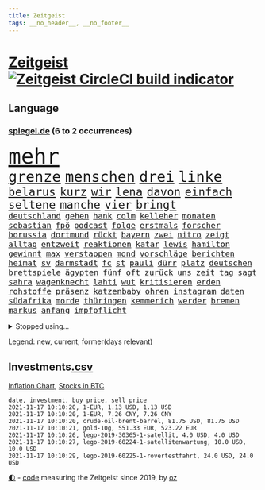 ```yaml
---
title: Zeitgeist
tags: __no_header__, __no_footer__
---
```


# [Zeitgeist](https://oliz.io/zeitgeist/) [![Zeitgeist CircleCI build indicator](https://circleci.com/gh/ooz/zeitgeist.svg?style=shield)](https://circleci.com/gh/ooz/zeitgeist)

## Language

<h3><a href="https://www.spiegel.de" target="_blank">spiegel.de</a> (6 to 2 occurrences)</h3>
<p style="font-family:monospace">
<span style="font-size:32pt"><a href="news_links.html#mehr" class="current">mehr</a></span>
<br>
<span style="font-size:22pt"><a href="news_links.html#grenze" class="current">grenze</a></span>
<span style="font-size:22pt"><a href="news_links.html#menschen" class="current">menschen</a></span>
<span style="font-size:22pt"><a href="news_links.html#drei" class="current">drei</a></span>
<span style="font-size:22pt"><a href="news_links.html#linke" class="current">linke</a></span>
<br>
<span style="font-size:17pt"><a href="news_links.html#belarus" class="current">belarus</a></span>
<span style="font-size:17pt"><a href="news_links.html#kurz" class="current">kurz</a></span>
<span style="font-size:17pt"><a href="news_links.html#wir" class="current">wir</a></span>
<span style="font-size:17pt"><a href="news_links.html#lena" class="new">lena</a></span>
<span style="font-size:17pt"><a href="news_links.html#davon" class="current">davon</a></span>
<span style="font-size:17pt"><a href="news_links.html#einfach" class="current">einfach</a></span>
<span style="font-size:17pt"><a href="news_links.html#seltene" class="new">seltene</a></span>
<span style="font-size:17pt"><a href="news_links.html#manche" class="current">manche</a></span>
<span style="font-size:17pt"><a href="news_links.html#vier" class="current">vier</a></span>
<span style="font-size:17pt"><a href="news_links.html#bringt" class="current">bringt</a></span>
<br>
<span style="font-size:12pt"><a href="news_links.html#deutschland" class="current">deutschland</a></span>
<span style="font-size:12pt"><a href="news_links.html#gehen" class="current">gehen</a></span>
<span style="font-size:12pt"><a href="news_links.html#hank" class="new">hank</a></span>
<span style="font-size:12pt"><a href="news_links.html#colm" class="new">colm</a></span>
<span style="font-size:12pt"><a href="news_links.html#kelleher" class="new">kelleher</a></span>
<span style="font-size:12pt"><a href="news_links.html#monaten" class="current">monaten</a></span>
<span style="font-size:12pt"><a href="news_links.html#sebastian" class="current">sebastian</a></span>
<span style="font-size:12pt"><a href="news_links.html#fpö" class="new">fpö</a></span>
<span style="font-size:12pt"><a href="news_links.html#podcast" class="current">podcast</a></span>
<span style="font-size:12pt"><a href="news_links.html#folge" class="current">folge</a></span>
<span style="font-size:12pt"><a href="news_links.html#erstmals" class="current">erstmals</a></span>
<span style="font-size:12pt"><a href="news_links.html#forscher" class="current">forscher</a></span>
<span style="font-size:12pt"><a href="news_links.html#borussia" class="current">borussia</a></span>
<span style="font-size:12pt"><a href="news_links.html#dortmund" class="current">dortmund</a></span>
<span style="font-size:12pt"><a href="news_links.html#rückt" class="current">rückt</a></span>
<span style="font-size:12pt"><a href="news_links.html#bayern" class="current">bayern</a></span>
<span style="font-size:12pt"><a href="news_links.html#zwei" class="current">zwei</a></span>
<span style="font-size:12pt"><a href="news_links.html#nitro" class="new">nitro</a></span>
<span style="font-size:12pt"><a href="news_links.html#zeigt" class="current">zeigt</a></span>
<span style="font-size:12pt"><a href="news_links.html#alltag" class="current">alltag</a></span>
<span style="font-size:12pt"><a href="news_links.html#entzweit" class="current">entzweit</a></span>
<span style="font-size:12pt"><a href="news_links.html#reaktionen" class="current">reaktionen</a></span>
<span style="font-size:12pt"><a href="news_links.html#katar" class="current">katar</a></span>
<span style="font-size:12pt"><a href="news_links.html#lewis" class="current">lewis</a></span>
<span style="font-size:12pt"><a href="news_links.html#hamilton" class="current">hamilton</a></span>
<span style="font-size:12pt"><a href="news_links.html#gewinnt" class="current">gewinnt</a></span>
<span style="font-size:12pt"><a href="news_links.html#max" class="current">max</a></span>
<span style="font-size:12pt"><a href="news_links.html#verstappen" class="current">verstappen</a></span>
<span style="font-size:12pt"><a href="news_links.html#mond" class="current">mond</a></span>
<span style="font-size:12pt"><a href="news_links.html#vorschläge" class="current">vorschläge</a></span>
<span style="font-size:12pt"><a href="news_links.html#berichten" class="current">berichten</a></span>
<span style="font-size:12pt"><a href="news_links.html#heimat" class="current">heimat</a></span>
<span style="font-size:12pt"><a href="news_links.html#sv" class="current">sv</a></span>
<span style="font-size:12pt"><a href="news_links.html#darmstadt" class="current">darmstadt</a></span>
<span style="font-size:12pt"><a href="news_links.html#fc" class="current">fc</a></span>
<span style="font-size:12pt"><a href="news_links.html#st" class="current">st</a></span>
<span style="font-size:12pt"><a href="news_links.html#pauli" class="current">pauli</a></span>
<span style="font-size:12pt"><a href="news_links.html#dürr" class="new">dürr</a></span>
<span style="font-size:12pt"><a href="news_links.html#platz" class="current">platz</a></span>
<span style="font-size:12pt"><a href="news_links.html#deutschen" class="current">deutschen</a></span>
<span style="font-size:12pt"><a href="news_links.html#brettspiele" class="current">brettspiele</a></span>
<span style="font-size:12pt"><a href="news_links.html#ägypten" class="current">ägypten</a></span>
<span style="font-size:12pt"><a href="news_links.html#fünf" class="current">fünf</a></span>
<span style="font-size:12pt"><a href="news_links.html#oft" class="current">oft</a></span>
<span style="font-size:12pt"><a href="news_links.html#zurück" class="current">zurück</a></span>
<span style="font-size:12pt"><a href="news_links.html#uns" class="current">uns</a></span>
<span style="font-size:12pt"><a href="news_links.html#zeit" class="current">zeit</a></span>
<span style="font-size:12pt"><a href="news_links.html#tag" class="current">tag</a></span>
<span style="font-size:12pt"><a href="news_links.html#sagt" class="current">sagt</a></span>
<span style="font-size:12pt"><a href="news_links.html#sahra" class="current">sahra</a></span>
<span style="font-size:12pt"><a href="news_links.html#wagenknecht" class="current">wagenknecht</a></span>
<span style="font-size:12pt"><a href="news_links.html#lahti" class="new">lahti</a></span>
<span style="font-size:12pt"><a href="news_links.html#wut" class="current">wut</a></span>
<span style="font-size:12pt"><a href="news_links.html#kritisieren" class="current">kritisieren</a></span>
<span style="font-size:12pt"><a href="news_links.html#erden" class="new">erden</a></span>
<span style="font-size:12pt"><a href="news_links.html#rohstoffe" class="current">rohstoffe</a></span>
<span style="font-size:12pt"><a href="news_links.html#präsenz" class="current">präsenz</a></span>
<span style="font-size:12pt"><a href="news_links.html#katzenbaby" class="new">katzenbaby</a></span>
<span style="font-size:12pt"><a href="news_links.html#ohren" class="new">ohren</a></span>
<span style="font-size:12pt"><a href="news_links.html#instagram" class="current">instagram</a></span>
<span style="font-size:12pt"><a href="news_links.html#daten" class="current">daten</a></span>
<span style="font-size:12pt"><a href="news_links.html#südafrika" class="current">südafrika</a></span>
<span style="font-size:12pt"><a href="news_links.html#morde" class="current">morde</a></span>
<span style="font-size:12pt"><a href="news_links.html#thüringen" class="current">thüringen</a></span>
<span style="font-size:12pt"><a href="news_links.html#kemmerich" class="new">kemmerich</a></span>
<span style="font-size:12pt"><a href="news_links.html#werder" class="current">werder</a></span>
<span style="font-size:12pt"><a href="news_links.html#bremen" class="current">bremen</a></span>
<span style="font-size:12pt"><a href="news_links.html#markus" class="current">markus</a></span>
<span style="font-size:12pt"><a href="news_links.html#anfang" class="current">anfang</a></span>
<span style="font-size:12pt"><a href="news_links.html#impfpflicht" class="current">impfpflicht</a></span>
</p>
<details>
<summary>Stopped using...</summary>
<p class="former" style="font-size:12pt">
bulgarien(394) arm(393) aussicht(393) begeistern(393) coronatest(393) evakuiert(393) fraktionschef(393) gerhard(393) geschützt(393) hinweisen(393) and(392) aufmerksamkeit(392) bereitet(392) eindruck(392) libanon(392) mannschaft(392) schmeckt(392) suchte(392) verstößen(392) bildung(391) brexit(391) fort(391) geschrieben(391) haftstrafe(391) kapitän(391) namens(391) strafen(391) 44(390) analyse(390) berühmt(390) bewohner(390) entscheidungen(390) fahrzeuge(390) künstler(390) scheidet(390) schildert(390) stammen(390) taylor(390) verlässt(390) zentrum(390) amazon(389) franziska(389) gebaut(389) geholt(389) gewissen(389) giffey(389) herkunft(389) manchmal(389) unruhen(389) bezeichnet(388) hubschrauber(388) interessiert(388) lakers(388) mario(388) persönlichen(388) respekt(388) schoss(388) schwangere(388) schweigen(388) verlief(388) abwehr(387) beantragen(387) dominiert(387) dubai(387) erfolgreiche(387) erneuter(387) frieden(387) gemeinden(387) islamistischen(387) kalifornien(387) kandidatinnen(387) konzernchef(387) legendären(387) lehnen(387) maß(387) veröffentlichte(387) österreichischen(387) christoph(386) erheben(386) erhoben(386) freigestellt(386) geduld(386) gelernt(386) gerecht(386) jüngsten(386) leitung(386) lufthansa(386) misshandelt(386) scheiterte(386) schwester(386) sprang(386) spätestens(386) unionsfraktionschef(386) unrecht(386) vertreten(386) wald(386) anschließend(385) ehren(385) erscheinen(385) heißen(385) illegal(385) literatur(385) maria(385) rekordhoch(385) schwieg(385) spielten(385) tode(385) usbehörden(385) usjustizministerium(385) volker(385) west(385) wofür(385) wurzeln(385) zensur(385) 34(384) 99(384) anerkennen(384) beweisen(384) deal(384) durchsuchungen(384) gehandelt(384) insekten(384) käufer(384) langen(384) mordfall(384) ringt(384) russell(384) verwirrung(384) weitergegeben(384) wolle(384) youtube(384) überzeugt(384) astrazeneca(383) flughäfen(383) format(383) gedreht(383) gelöst(383) harter(383) hunde(383) mutige(383) selben(383) umstritten(383) zugunsten(383) andrej(382) asiatischen(382) bill(382) coronaschnelltests(382) dreht(382) einstigen(382) engagement(382) erschüttert(382) hauses(382) institut(382) konflikte(382) regierungspartei(382) räumen(382) schlimmsten(382) zunehmende(382) 19jährige(381) arbeitsbedingungen(381) aufnahme(381) besseren(381) dahin(381) digitaler(381) erinnern(381) fernen(381) freie(381) geklärt(381) grünheide(381) kryptowährung(381) rassistischen(381) schnee(381) stärke(381) terrormiliz(381) umsetzen(381) verbreiten(381) 61(380) fauci(380) hofft(380) kleiner(380) kleines(380) normalität(380) offensive(380) schönsten(380) spanischen(380) stadion(380) stanley(380) verspielt(380) atem(379) besserung(379) filmen(379) times(379) trainieren(379) anschläge(378) automobilgeschichte(378) befeuern(378) begeisterten(378) beinahe(378) clinton(378) gelsenkirchen(378) härter(378) irren(378) verschwanden(378) österreicher(378) 11000(377) alice(377) arabische(377) aufgehoben(377) freund(377) herr(377) loswerden(377) oma(377) schlimmste(377) unzählige(377) auswertung(376) betont(376) galten(376) lernt(376) modell(376) parlamentswahl(376) spotify(376) umfragen(376) 900(375) anja(375) entwickeln(375) genauso(375) nachgewiesen(375) zwischenzeitlich(375) bande(374) erfuhr(374) grundgesetz(374) grünenchef(374) sexuell(374) steckte(374) ständig(374) uefa(374) virologen(374) aufgegeben(373) aufschwung(373) begeistert(373) billie(373) erfunden(373) etliche(373) jene(373) klassiker(373) schlicht(373) zuversichtlich(373) überholt(373) aufstellen(372) ausmaß(372) robin(372) vieles(372) christdemokraten(371) ereignisse(371) premierministers(371) spiegeltitelstory(371) verband(371) volle(371) zugelassenen(371) enge(370) fake(370) golden(370) hürden(370) schnellste(370) barbara(369) dar(369) milliardenhöhe(369) vorgegangen(369) konsum(368) tvserie(368) zahlte(368) zurücktreten(368) ausgesetzt(367) bruce(367) engpässe(367) entschuldigung(367) jürgen(367) ministerium(367) verklagen(367) 17jährige(366) 19jähriger(366) kate(366) kunstwerk(366) rasen(366) arminia(365) aufarbeitung(365) säugling(365) außerhalb(364) beauftragt(364) bürgerinnen(364) defensive(364) iphone(364) rechtzeitig(364) erfährt(363) favorit(363) gekämpft(363) mülheim(363) sydney(363) verhandeln(362) vorbereitung(362) impfstoffe(361) vergangen(361) warfen(361) bundeswehrsoldaten(360) flagge(360) ämter(360) bürgerkrieg(359) fußballem(359) journalist(359) kapitel(359) nebenbei(359) älter(359) verheerend(358) lachen(357) america(356) beweise(356) dortmunder(355) drin(355) insolvenz(355) stört(355) chemikalien(354) sprachen(354) abgeschlossen(352) jones(350) lebensgefährlich(350) smartphones(350) hinweis(348) mischung(348) vermissten(348) dr(347) reportage(347) schmerz(347) usbundesstaaten(347) fluss(345) kleinkind(345) rodrigo(345) identität(344) gefecht(343) missachtung(343) tschechische(343) beobachtung(342) knacken(341) bundesverfassungsgerichts(340) palästinenser(340) vergeltung(339) kontert(338) divers(337) karlsruhe(337) laufbahn(337) gesichter(336) topspiel(336) betrieben(333) ertrank(333) indiana(333) italienischer(332) klarheit(332) bbc(331) gewusst(331) rückgängig(330) tragischen(330) 56(329) prozessbeginn(328) fremden(327) krawalle(326) herauszufinden(325) theoretisch(322) 13jährige(321) boomt(321) würdigung(320) 58(318) 32jährigen(317) berührt(317) politischer(317) aufheben(316) inhaltlich(316) solches(315) grünenpolitikerin(310) hartz(310) leiter(309) spannung(308) hungern(306) rekorde(306) wetterdienst(306) seniorin(304) souveränität(304) katzen(303) motivation(302) nordosten(301) berichtete(296) urlaubsinsel(296) harmlos(293) eingehen(292) adler(290) stationiert(288) heimatland(287) aufgebot(282) testpflicht(281) ausbeutung(280) iv(280) autobauer(279) blaue(276) verschickt(273) lego(270) taucher(269) oberhaupt(268) radsportler(268) sondersitzung(268) el(267) gelöscht(263) bewerben(259) v(252) kannte(251) geiselnahme(250) soldatinnen(250) stärkste(250) großstädten(248) konkreten(248) recherche(248) indiens(247) direkten(245) echter(245) rausch(243) medaille(242) übernahm(242) grundrechte(240) günstig(240) bischof(239) abbringen(236) bürgerrechtler(236) hilferuf(236) krimi(235) marsmission(235) email(234) schwerin(234) duterte(230) universitäten(230) geimpften(229) orte(228) paaren(227) tierschützer(227) bildzeitung(220) bälle(218) abgeschnitten(214) ermittlungsverfahren(213) topfavorit(213) paralympics(211) anzutreten(210) ausrichten(210) angespült(209) wunde(208) zahlungsmittel(208) asyl(204) forciert(203) mitverantwortlich(203) bergung(202) kanadischen(200) 350(198) kellner(197) geehrt(191) regierungstruppen(191) pflegen(187) zufriedener(187) angeschaut(184) simone(183) vereine(183) brian(182) baerbocks(181) massachusetts(180) jubel(179) loben(179) japanischen(178) einheiten(177) hamas(177) raúl(177) halbzeit(176) ungerecht(171) raumfahrt(170) blue(169) hofmann(169) origin(169) besonderes(166) seltenes(166) pipelines(165) manta(164) auszusetzen(163) erwarte(163) 83(162) kriegsende(162) rekonstruktion(162) philippinischen(161) eigner(160) autofahrern(159) berücksichtigt(159) engagiert(159) mögliches(158) wirkten(157) litten(156) jamie(155) ängste(155) kluft(154) abrechnung(153) bundesfinanzhof(153) erholen(153) auftaktspiel(152) grönland(152) ruinen(152) videoaufnahmen(151) gefälscht(150) energieagentur(149) zusammenarbeiten(148) parlamentswahlen(147) weser(147) tank(146) erlebnisse(144) revolutionieren(143) jüdisches(142) spitzen(142) treibstoff(142) zugriff(142) fox(141) benzinpreis(140) netzwerks(138) scheiterten(138) kopfschmerzen(137) sammelt(137) verarbeiten(137) ambitionierte(136) bestseller(136) umfang(136) frühzeitig(135) gesichtserkennung(135) zentralbank(135) formiert(134) erhöhte(133) ifoumfrage(133) längerer(133) träumt(133) asylanträge(132) inflationsrate(132) materialmangel(132) atommüll(131) engländer(131) lebensmitteln(131) rechtsstaatlichkeit(131) vormittag(131) unseres(130) wundert(130) 77jährige(129) eingemischt(129) erbeutet(129) rücktrittsgesuch(129) jon(128) mitspielen(128) sogleich(127) volk(127) alarmbereitschaft(126) deutschlandkoalition(126) geschlossenheit(126) giftigen(126) guido(126) 28jähriger(125) bemängelt(125) pflegte(125) strobl(125) vorerkrankungen(125) ultrarechte(124) erhöhtes(123) präsidium(123) ressort(123) bekennt(122) schämt(122) freute(121) krankheiten(121) mauerbau(121) mary(120) rückstau(120) schimpft(120) täglichen(120) wesentlich(120) bahnt(119) visa(119) anwesen(118) demenz(118) düster(118) missbrauchsprozess(118) neugeborene(118) norwegische(118) senatoren(118) unterrichten(118) ausgabe(117) heim(117) süddeutschland(117) verheerende(117) vorgänge(117) klimabericht(115) wahlbeteiligung(114) aufgebaut(113) axel(112) hindukusch(112) miloš(112) mo(112) zeman(112) gerichtlich(111) stufen(111) bundeswehreinsatz(110) grenzkontrollen(110) symptomen(110) werkstatt(109) zugestimmt(109) übertraf(109) aiwanger(108) linkenfraktionschef(107) phuket(107) stilkritik(107) verfügen(107) übte(107) schillerndsten(105) ed(104) verlassenen(104) waldbrand(104) wunderkind(104) zauber(104) disney(102) slowenien(102) außergewöhnliche(101) ermordung(101) gedroht(101) medizinischer(101) ortskräfte(101) selbstkritisch(101) glänzt(100) thiel(100) 33jährige(99) bär(99) augsburger(98) fossilen(98) präsentierte(98) gewürdigt(97) verhaftungen(97) verleger(97) versehen(97) überflutungen(97) abschiedsbesuch(96) kronzeugen(96) wdr(96) buchen(95) kolumbianische(95) beinen(94) beirut(94) mitgerissen(94) schilderte(94) fachen(93) fluten(93) lebron(93) lieferengpässen(93) winde(93) amoklauf(92) beliebte(92) bergischen(92) naturschutz(92) regelwerk(92) sortiert(92) vertragsverlängerung(92) barley(91) elternkolumne(91) evakuieren(91) finalen(91) kapitolsturm(91) katarina(91) komiker(91) rauch(91) superstars(91) untreue(91) entzieht(90) körperlichen(90) mandat(90) schätzt(90) unionsparteien(90) bereitgestellt(89) bundesbankchef(89) einsetzt(89) forschungsteam(89) jüngster(89) moral(89) moscheen(89) stapfen(89) weidmann(89) erbitterten(88) havannasyndrom(88) kette(88) syrische(88) zaza(88) 360(87) komfort(87) lasso(87) lästert(87) mysteriösen(87) verbraucherzentrale(87) anstatt(86) electric(86) fertigte(86) irischer(86) jutta(86) vizepräsidentin(86) garage(85) gibt's(85) handballer(85) handelsverband(85) henry(85) lautete(85) missbrauchsvorwürfe(85) supermarktregale(85) zutritt(85) erweisen(84) formel1pressestimmen(84) kinderärzte(84) kisten(84) megan(84) spencer(84) supermärkte(84) ch(83) europäerinnen(83) lukrative(83) prägendsten(83) sektor(83) sturzfluten(83) verbinden(83) dutertes(82) höchstwert(82) killer(82) smartphoneindustrie(82) verkehrt(82) wetzlar(82) wohnmobil(82) 1964(81) abitur(81) angemeldet(81) fußgänger(81) nazizeit(81) unterdurchschnittlich(81) böen(80) fürdie(80) nächte(80) rückkehrer(80) seltenheit(80) usstars(80) ächzt(80) heiratsantrag(79) immunsystem(79) malariaimpfstoff(79) schuhe(79) verhängten(79) akzeptiert(78) bewohnte(78) langes(78) schwesterparteien(78) camping(77) ernteausfälle(77) geschwommen(77) israelischem(77) konzertfilm(77) marathon(77) mutterkonzerns(77) rechtsfehler(77) rätselhafte(77) soul(77) 'ndrangheta(76) alaska(76) bankenaufseher(76) einlegen(76) erfordert(76) haas(76) kandahar(76) klimaministerium(76) marsalek(76) tester(76) usstaaten(76) ächzen(76) eindeutigen(75) kennzeichnen(75) populär(75) prekäre(75) zwischenfälle(75) erkunden(74) erschien(74) körperliche(74) verlagschef(74) geheimdienstchef(73) silbermedaille(73) vorlauf(73) weggefährten(73) carrie(72) jagger(72) lenken(72) reese(72) siegfried(72) simulieren(72) witherspoon(72) aniston(71) antje(71) betreffen(71) billigen(71) gestein(71) note(71) zurückgegeben(71) beschleunigung(70) experimente(70) früherem(70) fußballverbände(70) gärtnern(70) günstiges(70) hartnäckig(70) kunduz(70) köpfen(70) libanesischen(70) morawiecki(70) parkplätze(70) rützel(70) südsudan(70) z(70) anlage(69) hansjoachim(69) erdrutschen(68) eugeldern(68) grenzregime(68) kusama(68) lebenden(68) löschen(68) veruntreut(68) yayoi(68) ökologischen(68) 650000(67) abflug(67) achtjährige(67) obergrenze(67) tödlichste(67) wanderung(67) übertragen(67) drehte(66) einspruch(66) terrorverdacht(66) bbckorrespondentin(65) gewagt(65) kran(65) nacken(65) rainsford(65) wahlrecht(65) weitverbreitete(65) bobic(64) coronatoten(64) eintreten(64) entdecker(64) geleakter(64) kelly(64) kult(64) labour(64) ligaspiel(64) resultat(64) satte(64) store(64) taifun(64) vorwurfs(64) cdupräsidium(63) düpiert(63) elena(63) elvis(63) gestreikt(63) materialengpässen(63) polizeiwache(63) presley(63) versuchter(63) zwölfjähriger(63) jungtiere(62) juristisches(62) lagebericht(62) leib(62) vorläufigen(62) dolmetscher(61) ergeben(61) katastrophaler(61) kompakte(61) verzeichnen(61) zelten(61) grippeviren(60) komplizierte(60) kreta(60) machine(60) verbrachte(60) verbrannt(60) wasserversorgung(60) artenvielfalt(59) music(59) müttern(59) uskünstler(59) wiedergeburt(59) zorn(59) craig(58) enthauptet(58) klopp(58) liverpools(58) rosen(58) rückruf(58) umgerechnet(58) uneingeschränkt(58) wissing(58) gesundheitswesen(57) kirk(57) reuter(57) schräg(57) staatsbesuch(57) 132(56) berufliches(56) böse(56) eindeutig(56) immobilienpreise(56) lieferschwierigkeiten(56) privathaushalte(56) verletzungspause(56) beleben(55) buchpreis(55) migrationsgeschichte(55) predigt(55) samira(55) schlagzeuger(55) delivery(54) forever(54) gefährde(54) heimspiel(54) hero(54) immobilien(54) lkwfahrern(54) pantherfortsetzung(54) preiserhöhungen(54) retteten(54) universität(54) wakanda(54) weihnachtsgeschäft(54) zuständen(54) drummer(53) kriminalreporters(53) linkedin(53) nuklear(53) vegan(53) behinderungen(52) betriebenen(52) exakt(52) grenzbeamte(52) investiert(52) kobra(52) krebszellen(52) ließe(52) male(52) zurückhaltung(52) ägäis(52) architekten(50) emirat(50) fredi(50) stacheldrahtzaun(50) standard(50) 73(49) aufgegriffen(49) erneuerbarer(49) heidenheim(49) messungen(49) rettungsflüge(49) millionenbußgeld(48) alpine(47) hang(47) hawaii(47) peinliche(47) rotlichtviertel(47) schwachstellen(47) guide(46) heilmittel(46) kzgedenkstätte(46) state(46) weltberühmte(46) angehören(45) lahmt(45) natascha(45) positionieren(45) rosenheim(45) saudischen(45) teamkollegin(45) zusage(45) abbau(44) dringender(44) imker(44) insektensterben(44) kaminski(44) lebende(44) modellprojekte(44) spdvorsitzende(44) sportwagen(44) abgewendet(43) fressen(43) schott(43) 1138(42) gewölbe(42) verlorene(42) windrädern(42) bundestagswahlen(41) gelsenkirchener(41) grenzregion(41) haqqani(41) innovationen(41) mitteilt(41) protests(41) royals(41) salvador(41) sirajuddin(41) spielabbruch(41) straßenrennen(41) vormonat(41) angeschlossen(40) blutspende(40) protokoll(40) rochen(40) brooklyn(39) exklusiven(39) geständnis(39) herzschlaggesetz(39) hoffnungsträger(39) nahenden(39) vertieft(39) 81jähriger(38) finanzbeamter(38) lösungen(38) rotgrünroten(38) routine(38) räumung(38) tierschutzgesetz(38) 19jährigen(37) entführte(37) vereinen(37) co₂ausstoß(36) diskriminierend(36) finanzlücke(36) fischers(36) grippe(36) klargestellt(36) lagers(36) saudiarabiens(36) siedlung(36) spiegelkorrespondent(36) tuberkulose(36) bombenanschlag(35) bundesligatopspiel(35) kuban(35) lazio(35) leslie(35) militärischer(35) tilman(35) verzichtete(35) wettrüsten(35) zuflucht(35) geschlechter(34) ordnete(34) pakete(34) söldnertruppe(34) 81jährige(33) beben(33) gemeinsamkeiten(33) ifo(33) kaution(33) wiens(32) wohnungsnot(32) gasversorger(31) gesuche(31) komplott(31) mitmischen(31) pflichten(31) politikbetrieb(31) sparte(31) umgebracht(31) ableger(30) bekräftigt(30) erklärungen(30) euländern(30) feministisch(30) kursieren(30) nobelpreisträger(30) weltraumtourismus(30) babiš(29) großbank(29) interviewen(29) türsteher(29) angezündet(28) bahnmitarbeiter(28) durchgefallen(28) heikle(28) morgan(28) rätselt(28) syrers(28) verbrauchern(28) bestehenden(27) tweets(27) 96jährige(26) nachfolgern(26) batman(25) blödsinn(25) engem(25) englisch(25) exbürgermeister(25) manövern(25) richtern(25) weißes(25) wählten(25) älteste(25) gasmarkt(24) hadern(24) immobilienriesen(24) joy(24) krisenkonzern(24) weltbank(24) erneuerung(23) unangenehmen(23) beratungen(22) mischen(22) texanischen(22) angesprochen(21) barriere(21) dachau(21) heizung(21) putzplan(21) verbindliche(21) 250000(20) 9000(20) altstadt(20) beider(20) betrugsvorwürfe(20) brennstoff(20) drogenkrieg(20) ehrung(20) erneuerbaren(20) fluglinie(20) gratuliert(20) irving(20) kyrie(20) migrant(20) rechtsextremist(20) traurigkeit(20) weinsberg(20) zinszahlung(20) ärmeren(20) coldplay(19) profiliertesten(19) rucksack(19) wahltag(19) warteschlangen(19) berlinwahl(18) direkte(18) lieferwagen(18) populisten(18) sondierungen(18) spezielle(18) staatengemeinschaft(18) steilvorlage(18) haifa(17) heinrich(17) kollaboration(17) raketenabwehr(17) zeitgeist(17) überalterung(17) fanartikel(16) freiewählerchef(16) grippeimpfung(16) kongo(16) köpi(16) londonerin(16) borchardt(15) landeswahlleiterin(15) manipulationsvorwürfen(15) schlachter(15) sssiggi(15) vermutete(15) billionenschweren(14) diwstudie(14) europapokal(14) hyperschallrakete(14) inhaltliche(14) kläger(14) libanons(14) sondierungsgesprächen(14) vorlage(14) 1974(13) agent(13) aufträgen(13) filmteam(13) gasversorgung(13) gleichermaßen(13) misshandeln(13) nobelpreis(13) witze(13) övp(13) 93(12) diskussionskultur(12) entwickler(12) gaspreisen(12) sondierungsgespräche(12) todesopfern(12) wortführer(12) 174(11) arbeitskräften(11) davidstern(11) grundlegende(11) schiitischen(11) staates(11) straftätern(11) tüfteln(11) verhaltener(11)
</p>
</details>
<p>Legend: <span class="new">new</span>, <span class="current">current</span>, <span class="former">former(days relevant)</span></p>

## Investments[.csv](investments.csv)

[Inflation Chart](https://inflationchart.com),
[Stocks in BTC](https://stonksinbtc.xyz/)

```
date, investment, buy price, sell price
2021-11-17 10:10:20, 1-EUR, 1.13 USD, 1.13 USD
2021-11-17 10:10:20, 1-EUR, 7.26 CNY, 7.26 CNY
2021-11-17 10:10:20, crude-oil-brent-barrel, 81.75 USD, 81.75 USD
2021-11-17 10:10:21, gold-10g, 551.33 EUR, 523.22 EUR
2021-11-17 10:10:26, lego-2019-30365-1-satellit, 4.0 USD, 4.0 USD
2021-11-17 10:10:27, lego-2019-60224-1-satellitenwartung, 10.0 USD, 10.0 USD
2021-11-17 10:10:29, lego-2019-60225-1-rovertestfahrt, 24.0 USD, 24.0 USD
```

<footer>
<a href="javascript:toggleTheme()" class="nav">🌓</a>
- <a href="https://github.com/ooz/zeitgeist">code</a> measuring the Zeitgeist since 2019, by <a href="https://oliz.io">oz</a>
</footer>
